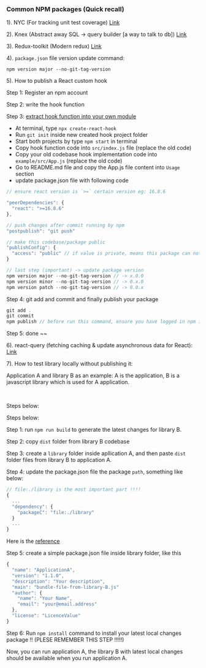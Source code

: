 ### Common NPM packages (Quick recall)

1). NYC (For tracking unit test coverage) <a href="https://github.com/istanbuljs/nyc" target="_blank">Link</a>

2). Knex (Abstract away SQL -> query builder [a way to talk to db]) <a href="https://www.npmjs.com/package/knex" target="_blank">Link</a>

3). Redux-toolkit (Modern redux) <a href="https://www.npmjs.com/package/@reduxjs/toolkit" target="_blank">Link</a>

4). `package.json` file version update command:

```
npm version major --no-git-tag-version
```

5). How to publish a React custom hook

Step 1: Register an npm account

Step 2: write the hook function

Step 3: <a href="https://egghead.io/lessons/react-extract-a-custom-hook-into-its-own-module-with-create-react-hook" target="_blank">extract hook function into your own module</a>

- At terminal, type `npx create-react-hook`
- Run `git init` inside new created hook project folder
- Start both projects by type `npm start` in terminal
- Copy hook function code into `src/index.js` file (replace the old code)
- Copy your old codebase hook implementation code into `example/src/App.js` (replace the old code)
- Go to README.md file and copy the App.js file content into `Usage` section
- update package.json file with following code

```js
// ensure react version is `>=` certain version eg: 16.8.6

"peerDependencies": {
  "react": ">=16.8.6"
},

// push changes after commit running by npm
"postpublish": "git push"

// make this codebase/package public
"publishConfig": {
  "access": "public" // if value is private, means this package can not be viewed by public
}

// last step (important) -> update package version
npm version major --no-git-tag-version // -> x.0.0
npm version minor --no-git-tag-version // -> 0.x.0
npm version patch --no-git-tag-version // -> 0.0.x
```

Step 4: git add and commit and finally publish your package

```js
git add .
git commit
npm publish // before run this command, ensure you have logged in npm in your local terminal
```

Step 5: done ~~

6). react-query (fetching caching & update asynchronous data for React): <a href="https://www.npmjs.com/package/react-query" target="_blank">Link</a>

7). How to test library locally without publishing it:

Application A and library B as an example: A is the application, B is a javascript library which is used for A application.

<br/>

Steps below:

Steps below:

Step 1: run `npm run build` to generate the latest changes for library B.

Step 2: copy `dist` folder from library B codebase

Step 3: create a `library` folder inside apllication A, and then paste `dist` folder files from library B to application A.

Step 4: update the package.json file the package `path`, something like below:

```js
// file:./library is the most important part !!!!
{
  ...
  "dependency": {
    "packageC": "file:./library"
  }
  ...
}
```

Here is the <a href="https://stackoverflow.com/questions/14381898/local-dependency-in-package-json" target="_blank">reference</a>

Step 5: create a simple package.json file inside library folder, like this

```js
{
  "name": "ApplicationA",
  "version": "1.1.0",
  "description": "Your description",
  "main": "bundle-file-from-library-B.js"
  "author": {
    "name": "Your Name",
    "email": "your@email.address"
  },
  "license": "LicenceValue"
}
```

Step 6: Run `npm install` command to install your latest local changes package !! (PLESE REMEMBER THIS STEP !!!!!)

Now, you can run application A, the library B with latest local changes should be available when you run application A.

